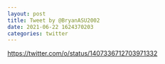 ```yaml
--- 
layout: post 
title: Tweet by @BryanASU2002 
date: 2021-06-22 1624370203 
categories: twitter 
--- 
```

https://twitter.com/o/status/1407336712703971332